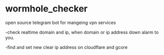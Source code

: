 ﻿# wormhole_checker

 open source telegram bot for mangeing vpn services 

 -check realtime domain and ip, when domain or ip address down alarm to you.
 
 -find and set new clear ip address on cloudflare and gcore
